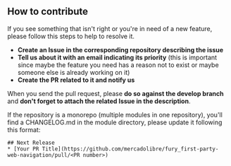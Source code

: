 ## How to contribute

If you see something that isn't right or you're in need of a new feature, please follow this steps to help to resolve it.
* **Create an Issue in the corresponding repository describing the issue**
* **Tell us about it with an email indicating its priority** (this is important since maybe the feature you need has a reason not to exist or maybe someone else is already working on it)
* **Create the PR related to it and notify us**

When you send the pull request, please **do so against the develop branch** and **don't forget to attach the related Issue in the description**.

If the repository is a monorepo (multiple modules in one repository), you'll find a CHANGELOG.md in the module directory, please update it following this format:
```
## Next Release
* [Your PR Title](https://github.com/mercadolibre/fury_first-party-web-navigation/pull/<PR number>)
```
